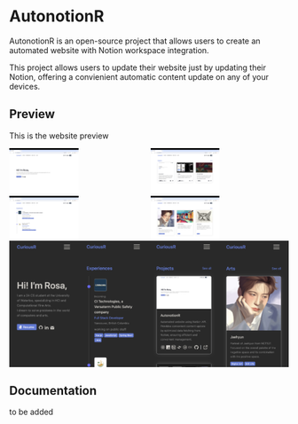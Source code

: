 # AutonotionR

AutonotionR is an open-source project that allows users to create an automated website with Notion workspace integration.

This project allows users to update their website just by updating their Notion, offering a convienient automatic content update on any of your devices. 

## Preview
This is the website preview
<div markdown="1" style="display: flex; flex-direction: column; width: 100%; box-sizing: border-box;">
    <div markdown="1" style="display: flex; flex-direction: row; gap: 5px;" width="100%">
        <div markdown="1" style="display: flex; flex-direction: column; gap: 5px;">
            <img src="./readme_pics/1.png" width="50%">
            <img src="./readme_pics/2.png" width="50%">
        </div>
        <div markdown="1" style="display: flex; flex-direction: column; gap: 5px;">
            <img src="./readme_pics/3.png" width="50%">
            <img src="./readme_pics/4.png" width="50%">
        </div>
    </div>
    <div markdown="1" style="display: flex;">
        <img src="./readme_pics/5.png" width="25%">
        <img src="./readme_pics/6.png" width="25%">
        <img src="./readme_pics/7.png" width="25%">
        <img src="./readme_pics/8.png" width="25%">
    </div>
</div>


## Documentation
to be added

